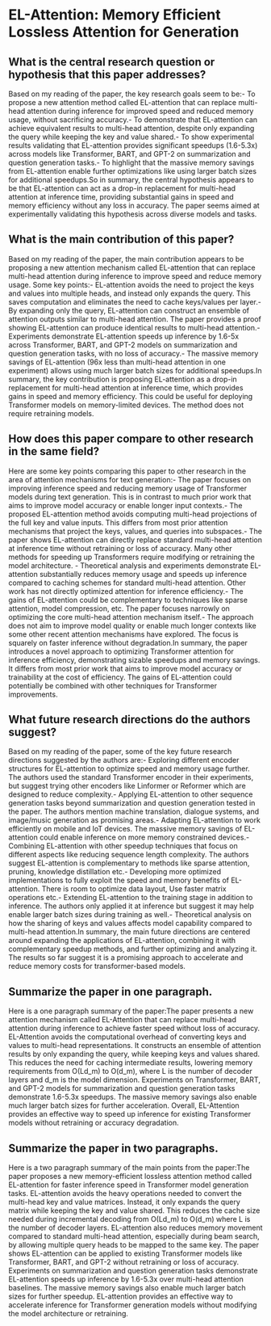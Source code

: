 # EL-Attention: Memory Efficient Lossless Attention for Generation

## What is the central research question or hypothesis that this paper addresses?

Based on my reading of the paper, the key research goals seem to be:- To propose a new attention method called EL-attention that can replace multi-head attention during inference for improved speed and reduced memory usage, without sacrificing accuracy.- To demonstrate that EL-attention can achieve equivalent results to multi-head attention, despite only expanding the query while keeping the key and value shared.- To show experimental results validating that EL-attention provides significant speedups (1.6-5.3x) across models like Transformer, BART, and GPT-2 on summarization and question generation tasks.- To highlight that the massive memory savings from EL-attention enable further optimizations like using larger batch sizes for additional speedups.So in summary, the central hypothesis appears to be that EL-attention can act as a drop-in replacement for multi-head attention at inference time, providing substantial gains in speed and memory efficiency without any loss in accuracy. The paper seems aimed at experimentally validating this hypothesis across diverse models and tasks.


## What is the main contribution of this paper?

Based on my reading of the paper, the main contribution appears to be proposing a new attention mechanism called EL-attention that can replace multi-head attention during inference to improve speed and reduce memory usage. Some key points:- EL-attention avoids the need to project the keys and values into multiple heads, and instead only expands the query. This saves computation and eliminates the need to cache keys/values per layer.- By expanding only the query, EL-attention can construct an ensemble of attention outputs similar to multi-head attention. The paper provides a proof showing EL-attention can produce identical results to multi-head attention.- Experiments demonstrate EL-attention speeds up inference by 1.6-5x across Transformer, BART, and GPT-2 models on summarization and question generation tasks, with no loss of accuracy.- The massive memory savings of EL-attention (96x less than multi-head attention in one experiment) allows using much larger batch sizes for additional speedups.In summary, the key contribution is proposing EL-attention as a drop-in replacement for multi-head attention at inference time, which provides gains in speed and memory efficiency. This could be useful for deploying Transformer models on memory-limited devices. The method does not require retraining models.


## How does this paper compare to other research in the same field?

Here are some key points comparing this paper to other research in the area of attention mechanisms for text generation:- The paper focuses on improving inference speed and reducing memory usage of Transformer models during text generation. This is in contrast to much prior work that aims to improve model accuracy or enable longer input contexts.- The proposed EL-attention method avoids computing multi-head projections of the full key and value inputs. This differs from most prior attention mechanisms that project the keys, values, and queries into subspaces.- The paper shows EL-attention can directly replace standard multi-head attention at inference time without retraining or loss of accuracy. Many other methods for speeding up Transformers require modifying or retraining the model architecture. - Theoretical analysis and experiments demonstrate EL-attention substantially reduces memory usage and speeds up inference compared to caching schemes for standard multi-head attention. Other work has not directly optimized attention for inference efficiency.- The gains of EL-attention could be complementary to techniques like sparse attention, model compression, etc. The paper focuses narrowly on optimizing the core multi-head attention mechanism itself.- The approach does not aim to improve model quality or enable much longer contexts like some other recent attention mechanisms have explored. The focus is squarely on faster inference without degradation.In summary, the paper introduces a novel approach to optimizing Transformer attention for inference efficiency, demonstrating sizable speedups and memory savings. It differs from most prior work that aims to improve model accuracy or trainability at the cost of efficiency. The gains of EL-attention could potentially be combined with other techniques for Transformer improvements.


## What future research directions do the authors suggest?

Based on my reading of the paper, some of the key future research directions suggested by the authors are:- Exploring different encoder structures for EL-attention to optimize speed and memory usage further. The authors used the standard Transformer encoder in their experiments, but suggest trying other encoders like Linformer or Reformer which are designed to reduce complexity.- Applying EL-attention to other sequence generation tasks beyond summarization and question generation tested in the paper. The authors mention machine translation, dialogue systems, and image/music generation as promising areas.- Adapting EL-attention to work efficiently on mobile and IoT devices. The massive memory savings of EL-attention could enable inference on more memory constrained devices.- Combining EL-attention with other speedup techniques that focus on different aspects like reducing sequence length complexity. The authors suggest EL-attention is complementary to methods like sparse attention, pruning, knowledge distillation etc.- Developing more optimized implementations to fully exploit the speed and memory benefits of EL-attention. There is room to optimize data layout, Use faster matrix operations etc.- Extending EL-attention to the training stage in addition to inference. The authors only applied it at inference but suggest it may help enable larger batch sizes during training as well.- Theoretical analysis on how the sharing of keys and values affects model capability compared to multi-head attention.In summary, the main future directions are centered around expanding the applications of EL-attention, combining it with complementary speedup methods, and further optimizing and analyzing it. The results so far suggest it is a promising approach to accelerate and reduce memory costs for transformer-based models.


## Summarize the paper in one paragraph.

Here is a one paragraph summary of the paper:The paper presents a new attention mechanism called EL-Attention that can replace multi-head attention during inference to achieve faster speed without loss of accuracy. EL-Attention avoids the computational overhead of converting keys and values to multi-head representations. It constructs an ensemble of attention results by only expanding the query, while keeping keys and values shared. This reduces the need for caching intermediate results, lowering memory requirements from O(Ld_m) to O(d_m), where L is the number of decoder layers and d_m is the model dimension. Experiments on Transformer, BART, and GPT-2 models for summarization and question generation tasks demonstrate 1.6-5.3x speedups. The massive memory savings also enable much larger batch sizes for further acceleration. Overall, EL-Attention provides an effective way to speed up inference for existing Transformer models without retraining or accuracy degradation.


## Summarize the paper in two paragraphs.

Here is a two paragraph summary of the main points from the paper:The paper proposes a new memory-efficient lossless attention method called EL-attention for faster inference speed in Transformer model generation tasks. EL-attention avoids the heavy operations needed to convert the multi-head key and value matrices. Instead, it only expands the query matrix while keeping the key and value shared. This reduces the cache size needed during incremental decoding from O(Ld_m) to O(d_m) where L is the number of decoder layers. EL-attention also reduces memory movement compared to standard multi-head attention, especially during beam search, by allowing multiple query heads to be mapped to the same key.  The paper shows EL-attention can be applied to existing Transformer models like Transformer, BART, and GPT-2 without retraining or loss of accuracy. Experiments on summarization and question generation tasks demonstrate EL-attention speeds up inference by 1.6-5.3x over multi-head attention baselines. The massive memory savings also enable much larger batch sizes for further speedup. EL-attention provides an effective way to accelerate inference for Transformer generation models without modifying the model architecture or retraining.
